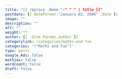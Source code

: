 ```yaml
---
title: "{{ replace .Name "-" " " | title }}"
postdate: {{ dateFormat "January 02, 2006" .Date }}
image: ""
description: ""
alt: ""
weight: ""
author: {{ .Site.Params.author }}
categorylink: /categories/maths-and-fun
categories: '["Maths and Fun"]'
type: posts
Google_Ads: false
mathjax: false
wordcount: false
draft: false
---
```

